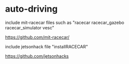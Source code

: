 # auto-driving
include mit-racecar files such as "racecar racecar_gazebo racecar_simulator vesc"

https://github.com/mit-racecar/

include jetsonhack file "installRACECAR"

https://github.com/jetsonhacks
